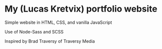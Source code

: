 # My (Lucas Kretvix) portfolio website

Simple website in HTML, CSS, and vanilla JavaScript

Use of Node-Sass and SCSS

Inspired by Brad Traversy of Traversy Media
